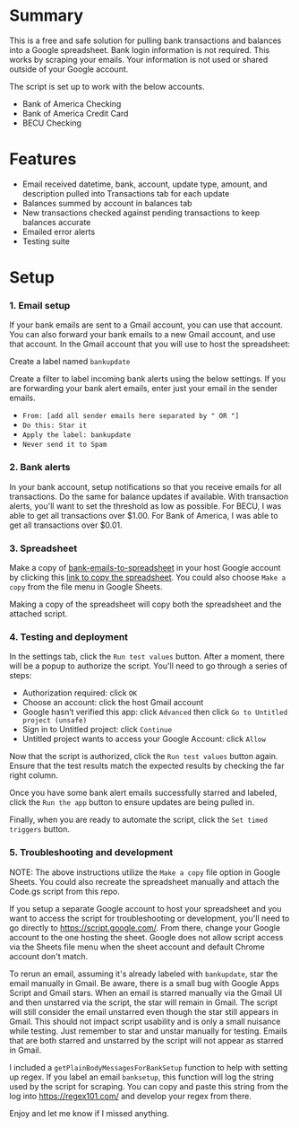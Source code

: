 # Summary

This is a free and safe solution for pulling bank transactions and balances into a Google spreadsheet. Bank login information is not required. This works by scraping your emails.  Your information is not used or shared outside of your Google account.

The script is set up to work with the below accounts.
- Bank of America Checking
- Bank of America Credit Card
- BECU Checking

# Features

- Email received datetime, bank, account, update type, amount, and description pulled into Transactions tab for each update
- Balances summed by account in balances tab
- New transactions checked against pending transactions to keep balances accurate
- Emailed error alerts
- Testing suite

# Setup

### 1. Email setup
If your bank emails are sent to a Gmail account, you can use that account. You can also forward your bank emails to a new Gmail account, and use that account. In the Gmail account that you will use to host the spreadsheet:

Create a label named `bankupdate`

Create a filter to label incoming bank alerts using the below settings.  If you are forwarding your bank alert emails, enter just your email in the sender emails.
- `From: [add all sender emails here separated by " OR "]`
- `Do this: Star it`
- `Apply the label: bankupdate`
- `Never send it to Spam`

### 2. Bank alerts
In your bank account, setup notifications so that you receive emails for all transactions. Do the same for balance updates if available.  With transaction alerts, you'll want to set the threshold as low as possible.  For BECU, I was able to get all transactions over $1.00.  For Bank of America, I was able to get all transactions over $0.01.

### 3. Spreadsheet
Make a copy of [bank-emails-to-spreadsheet](https://docs.google.com/spreadsheets/d/1LBkVF94ZmOu09n-ugCw50vD-p41wiap2ETIQwf2Epfo) in your host Google account by clicking this [link to copy the spreadsheet](https://docs.google.com/spreadsheets/d/1LBkVF94ZmOu09n-ugCw50vD-p41wiap2ETIQwf2Epfo/copy).  You could also choose `Make a copy` from the file menu in Google Sheets.

Making a copy of the spreadsheet will copy both the spreadsheet and the attached script.

### 4. Testing and deployment

In the settings tab, click the `Run test values` button.  After a moment, there will be a popup to authorize the script.  You'll need to go through a series of steps:
- Authorization required: click `OK`
- Choose an account: click the host Gmail account
- Google hasn’t verified this app: click `Advanced` then click `Go to Untitled project (unsafe)`
- Sign in to Untitled project: click `Continue`
- Untitled project wants to access your Google Account: click `Allow`

Now that the script is authorized, click the `Run test values` button again. Ensure that the test results match the expected results by checking the far right column.

Once you have some bank alert emails successfully starred and labeled, click the `Run the app` button to ensure updates are being pulled in.

Finally, when you are ready to automate the script, click the `Set timed triggers` button.

### 5. Troubleshooting and development

NOTE: The above instructions utilize the `Make a copy` file option in Google Sheets. You could also recreate the spreadsheet manually and attach the Code.gs script from this repo.

If you setup a separate Google account to host your spreadsheet and you want to access the script for troubleshooting or development, you'll need to go directly to https://script.google.com/.  From there, change your Google account to the one hosting the sheet.  Google does not allow script access via the Sheets file menu when the sheet account and default Chrome account don't match.

To rerun an email, assuming it's already labeled with `bankupdate`, star the email manually in Gmail.  Be aware, there is a small bug with Google Apps Script and Gmail stars.  When an email is starred manually via the Gmail UI and then unstarred via the script, the star will remain in Gmail.  The script will still consider the email unstarred even though the star still appears in Gmail.  This should not impact script usability and is only a small nuisance while testing. Just remember to star and unstar manually for testing. Emails that are both starred and unstarred by the script will not appear as starred in Gmail.

I included a `getPlainBodyMessagesForBankSetup` function to help with setting up regex.  If you label an email `banksetup`, this function will log the string used by the script for scraping.  You can copy and paste this string from the log into https://regex101.com/ and develop your regex from there.

Enjoy and let me know if I missed anything.
